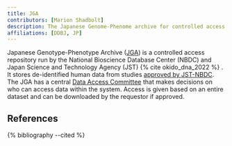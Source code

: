 ```yaml
---
title: JGA
contributors: [Marion Shadbolt]
description: The Japanese Genome-Phenome archive for controlled access human data.
affiliations: [DDBJ, JP]
---
```


Japanese Genotype-Phenotype Archive ([JGA](https://www.ddbj.nig.ac.jp/jga/index-e.html)) is a controlled access repository run by the National Bioscience Database Center (NBDC) and Japan Science and Technology Agency (JST) {% cite okido_dna_2022 %} . It stores de-identified human data from studies [approved by JST-NBDC](https://humandbs.biosciencedbc.jp/en/data-submission). The JGA has a central [Data Access Committee](https://biosciencedbc.jp/en/about-us/organization/dac/) that makes decisions on who can access data within the system. Access is given based on an entire dataset and can be downloaded by the requestor if approved.

## References

{% bibliography --cited %}